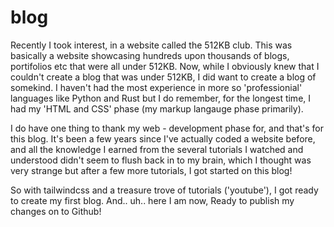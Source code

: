 # blog
Recently I took interest, in a website called the 512KB club. This was basically a website showcasing hundreds upon thousands of blogs, portifolios etc that were all under 512KB. Now, while I obviously knew that I couldn't create a blog that was under 512KB, I did want to create a blog of somekind. I haven't had the most experience in more so 'professionial' languages like Python and Rust but I do remember, for the longest time, I had my 'HTML and CSS' phase (my markup langauge phase primarily). 

I do have one thing to thank my web - development phase for, and that's for this blog. It's been a few years since I've actually coded a website before, and all the knowledge I earned from the several tutorials I watched and understood didn't seem to flush back in to my brain, which I thought was very strange but after a few more tutorials, I got started on this blog!

So with tailwindcss and a treasure trove of tutorials ('youtube'), I got ready to create my first blog. And.. uh.. here I am now, Ready to publish my changes on to Github!

